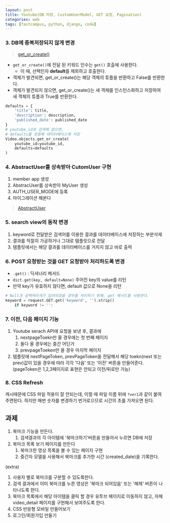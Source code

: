 ```yaml
---
layout: post
title: Youtube(DB 저장, CustomUserModel, GET 요청, Pagination)
categories: web
tags: [fastcampus, python, django, code]
---
```


### 3. DB에 중복저장되지 않게 변경

> [get_or_create()](https://docs.djangoproject.com/en/1.10/ref/models/querysets/#get-or-create)

- `get_or_create()`에 전달 된 키워드 인수는 `get()` 호출에 사용한다.
  - 이 때, 선택인자 **default**를 제외하고 호출한다.
- 객체가 발견되면, get_or_create()는 해당 객체의 튜플을 반환하고 False를 반환한다.
- 객체가 발견되지 않으면, get_or_create()는 새 객체를 인스턴스화하고 저장하여 새 객체의 튜플과 True를 반환한다.

````python
defaults = {
    'title': title,
    'description': description,
    'published_date': published_date
}
# youtube_id로 검색해 없으면,
# defaults를 포함해 데이터베이스에 저장
Video.objects.get_or_create(
    youtube_id=youtube_id,
    defaults=defaults
)
````



### 4. AbstractUser를 상속받아 CutomUser 구현

1. member app 생성
2. AbstracUser를 상속받아 MyUser 생성
3. AUTH_USER_MODE에 등록
4. 마이그레이션 해본다

> [AbstractUser](https://docs.djangoproject.com/en/1.10/topics/auth/customizing/#substituting-a-custom-user-model)
>
>

### 5. search view의 동작 변경

1. keyword로 전달받은 검색어를 이용한 결과를 데이터베이스에 저장하는 부분삭제
2. 결과를 적절히 가공하거나 그대로 템플릿으로 전달
3. 템플릿에서는 해댱 결과를 데이터베이스를 거치지 않고 바로 출력



### 6. POST 요청받는 것을 GET 요청받아 처리하도록 변경

- `.get()` : 딕셔너리 메서드
- `dict.get(key, default=None)` 주어진 key의 value를 리턴
- 만약 key가 유효하지 않다면, default 값으로 None을 리턴

```python
# Null과 공백여러개가 입려되었을 경우를 처리하기 위해, get 메서드를 사용한다.
keyword = request.GET.get('keyword', '').strip()
    if keyword != '':
```



### 7. 이전, 다음 페이지 기능

1. Youtube serach API에 요청을 보낸 후, 결과에
   1. nextpageToekn만 올 경우에는 첫 번째 페이지
   2. 둘다 올 경우에는 중간 어딘가
   3. prevpageToeken만 올 경우 마지막 페이지
2. 템플릿에 nextPageToken, prevPageToken을 전달해서 해당 toekn(next 또는 prev)값이 있을 경우에 따라 각각 '다음' 또는 '이전' 버튼을 만들어준다. (pageToken은 1,2,3페이지로 표현은 안되고 이전/뒤로만 가능)





### 8. CSS Refresh

캐시때문에 CSS 파일 적용이 잘 안되는데, 이럴 때 파일 이름 뒤에 `?ver1`과 같이 붙여주면된다. 하지만 매번 숫자를 변경하기 번거로으므로 시간의 초를 가져오면 된다.

<script src="https://gist.github.com/pinstinct/8712b308992beab48500c732d55854a5.js"></script>


## 과제

1. 북마크 기능을 만든다.
   1. 검색결과의 각 아이템에 '북마크하기'버튼을 만들어서 누르면 DB에 저장
2. 북마크 목록 보기 페이지를 만든다
   1. 북마크한 영상 목록을 볼 수 있는 페이지 구현
   2. 중간자 모델을 사용해서 북마크를 추가한 시간 (created_date)을 기록한다.

(extra)

1. 사용자 별로 북마크를 구분할 수 있도록한다.
2. 검색 결과에서 이미 북마크를 누른 영상은 '북마크 되어있음' 또는 '해제' 버튼이 나타나도록 한다.
3. 북마크 목록에서 해당 아이템을 클릭 할 경우 유투브 페이지로 이동하지 않고, 자체 video_detail 페이지를 구현해서 보여주도록 한다.
4. CSS 반응형 모바일 만들어보기
5. 로그인/회원가입 만들기
